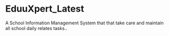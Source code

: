 # EduuXpert_Latest
A School Information Management System that that take care and maintain all school daily relates tasks..
